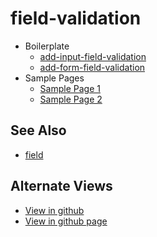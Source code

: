 # field-validation

- Boilerplate
	- [add-input-field-validation](src/add-input-field-validation.js)
	- [add-form-field-validation](src/add-form-field-validation.js)
- Sample Pages
	- [Sample Page 1](sample/sample-1.html)
	- [Sample Page 2](sample/sample-2.html)

## See Also

- [field](https://github.com/JamesRobertHugginsNgo/field)

## Alternate Views

- [View in github](https://github.com/JamesRobertHugginsNgo/field-validation)
- [View in github page](https://jamesroberthugginsngo.github.io/field-validation/)